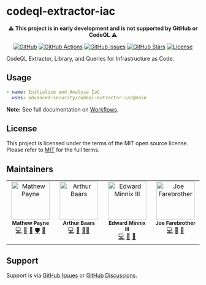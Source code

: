 # codeql-extractor-iac

<!-- markdownlint-disable -->
<div align="center">

:warning: **This project is in early development and is not supported by GitHub or CodeQL** :warning:

[![GitHub](https://img.shields.io/badge/github-%23121011.svg?style=for-the-badge&logo=github&logoColor=white)](https://github.com/advanced-security/codeql-extractor-iac)
[![GitHub Actions](https://img.shields.io/github/actions/workflow/status/advanced-security/codeql-extractor-iac/publish.yml?style=for-the-badge)](https://github.com/advanced-security/codeql-extractor-iac/actions/workflows/publish.yml?query=branch%3Amain)
[![GitHub Issues](https://img.shields.io/github/issues/advanced-security/codeql-extractor-iac?style=for-the-badge)](https://github.com/advanced-security/codeql-extractor-iac/issues)
[![GitHub Stars](https://img.shields.io/github/stars/advanced-security/codeql-extractor-iac?style=for-the-badge)](https://github.com/advanced-security/codeql-extractor-iac)
[![License](https://img.shields.io/github/license/Ileriayo/markdown-badges?style=for-the-badge)](./LICENSE)

</div>
<!-- markdownlint-restore -->

CodeQL Extractor, Library, and Queries for Infrastructure as Code.

## Usage

```yaml
- name: Initialize and Analyze IaC
  uses: advanced-security/codeql-extractor-iac@main
```

**Note:** See full documentation on [Workflows][docs-workflows].

## License

This project is licensed under the terms of the MIT open source license.
Please refer to [MIT](./LICENSE.md) for the full terms.

## Maintainers

<!-- ALL-CONTRIBUTORS-LIST:START - Do not remove or modify this section -->
<!-- prettier-ignore-start -->
<!-- markdownlint-disable -->
<table>
  <tbody>
    <tr>
      <td align="center" valign="top" width="10%"><a href="https://geekmasher.dev"><img src="https://avatars.githubusercontent.com/u/2772944?v=3?s=100" width="100px;" alt="Mathew Payne"/><br /><sub><b>Mathew Payne</b></sub></a><br /><a href="https://github.com/advanced-security/codeql-extractor-iac/commits?author=geekmasher" title="Code">💻</a> <a href="#research-geekmasher" title="Research">🔬</a> <a href="#maintenance-geekmasher" title="Maintenance">🚧</a> <a href="#security-geekmasher" title="Security">🛡️</a> <a href="#ideas-geekmasher" title="Ideas, Planning, & Feedback">🤔</a></td>
      <td align="center" valign="top" width="10%"><a href="https://lgtm.com/"><img src="https://avatars.githubusercontent.com/u/10979737?v=4?s=100" width="100px;" alt="Arthur Baars"/><br /><sub><b>Arthur Baars</b></sub></a><br /><a href="https://github.com/advanced-security/codeql-extractor-iac/commits?author=aibaars" title="Code">💻</a> <a href="#ideas-aibaars" title="Ideas, Planning, & Feedback">🤔</a> <a href="#mentoring-aibaars" title="Mentoring">🧑‍🏫</a></td>
      <td align="center" valign="top" width="10%"><a href="https://github.com/egregius313"><img src="https://avatars.githubusercontent.com/u/18200959?v=4?s=100" width="100px;" alt="Edward Minnix III"/><br /><sub><b>Edward Minnix III</b></sub></a><br /><a href="https://github.com/advanced-security/codeql-extractor-iac/commits?author=egregius313" title="Code">💻</a> <a href="#design-egregius313" title="Design">🎨</a> <a href="#ideas-egregius313" title="Ideas, Planning, & Feedback">🤔</a></td>
      <td align="center" valign="top" width="10%"><a href="https://github.com/joefarebrother"><img src="https://avatars.githubusercontent.com/u/5400608?v=4?s=100" width="100px;" alt="Joe Farebrother"/><br /><sub><b>Joe Farebrother</b></sub></a><br /><a href="https://github.com/advanced-security/codeql-extractor-iac/commits?author=joefarebrother" title="Code">💻</a> <a href="#design-joefarebrother" title="Design">🎨</a> <a href="#ideas-joefarebrother" title="Ideas, Planning, & Feedback">🤔</a></td>
    </tr>
  </tbody>
</table>

<!-- markdownlint-restore -->
<!-- prettier-ignore-end -->

<!-- ALL-CONTRIBUTORS-LIST:END -->

## Support

Support is via [GitHub Issues][issues] or [GitHub Discussions][discussions].

<!-- Resources -->

[issues]: https://github.com/advanced-security/codeql-extractor-iac/issues
[discussions]: https://github.com/advanced-security/codeql-extractor-iac/discussions
[docs-workflows]: ./docs/workflows.md

